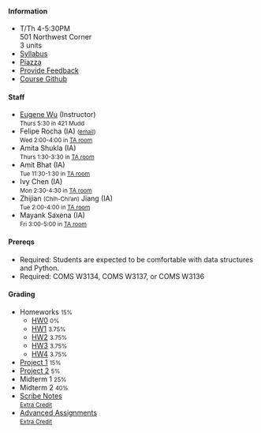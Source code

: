 #### Information 

* T/Th 4-5:30PM   
  501 Northwest Corner    
  3 units
* [Syllabus](./syllabus)
* [Piazza](https://piazza.com/columbia/fall2018/databasesw4111)
* [Provide Feedback](https://goo.gl/forms/QIfWsPnwu3YHtamk1)
* [Course Github](http://github.com/w4111)

#### Staff

* [Eugene Wu](http://www.eugenewu.net) (Instructor)   
  <small>Thurs 5:30 in 421 Mudd</small>
* Felipe Rocha (IA) <small>([email](mailto:felipe.rocha@columbia.edu))</small><br>
  <small>Wed 2:00-4:00 in [TA room](https://ia.cs.columbia.edu/tamap.shtml)</small>
* Amita Shukla (IA)   
  <small>Thurs 1:30-3:30 in [TA room](https://ia.cs.columbia.edu/tamap.shtml)</small>
* Amit Bhat (IA)   
  <small>Tue 11:30-1:30 in [TA room](https://ia.cs.columbia.edu/tamap.shtml)</small>
* Ivy Chen (IA)   
  <small>Mon 2:30-4:30 in [TA room](https://ia.cs.columbia.edu/tamap.shtml)</small>
* Zhijian <small>(Chih-Chi’an)</small> Jiang (IA)   
  <small>Tue 2:00-4:00 in [TA room](https://ia.cs.columbia.edu/tamap.shtml)</small>
* Mayank Saxena (IA)   
  <small>Fri 3:00-5:00 in [TA room](https://ia.cs.columbia.edu/tamap.shtml)</small>

#### Prereqs

* Required: Students are expected to be comfortable with data structures and Python.
* Required: COMS W3134, COMS W3137, or COMS W3136  


#### Grading

* Homeworks <small>15%</small>
  * [HW0](https://github.com/w4111/hw0) <small>0%</small>
  * [HW1](https://github.com/w4111/hw1) <small>3.75%</small>
  * [HW2](https://github.com/w4111/hw2) <small>3.75%</small>
  * [HW3](https://github.com/w4111/hw3) <small>3.75%</small>
  * [HW4](https://github.com/w4111/hw4) <small>3.75%</small>
* [Project 1](https://github.com/w4111/project1) <small>15%</small>
* [Project 2](https://github.com/w4111/project2) <small>5%</small>
* Midterm 1 <small>25%</small>
* Midterm 2 <small>40%</small>
* [Scribe Notes](https://github.com/w4111/scribenotes/wiki)    
  <small>[Extra Credit](./syllabus#ec)</small>
* [Advanced Assignments](https://github.com/w4111/advanced)  
  <small>[Extra Credit](./syllabus#ec)</small>

